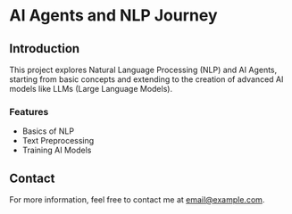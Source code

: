 # AI Agents and NLP Journey

## Introduction

This project explores Natural Language Processing (NLP) and AI Agents, starting from basic concepts and extending to the creation of advanced AI models like LLMs (Large Language Models).

### Features

- Basics of NLP
- Text Preprocessing
- Training AI Models

## Contact

For more information, feel free to contact me at [email@example.com](mailto:email@example.com).
